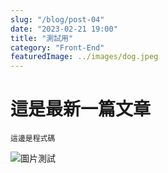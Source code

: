 ```yaml
---
slug: "/blog/post-04"
date: "2023-02-21 19:00"
title: "測試用"
category: "Front-End"
featuredImage: ../images/dog.jpeg
---
```


# 這是最新一篇文章

```
這邊是程式碼
```

![圖片測試](https://titangene.github.io/images/cover/javascript.jpg)